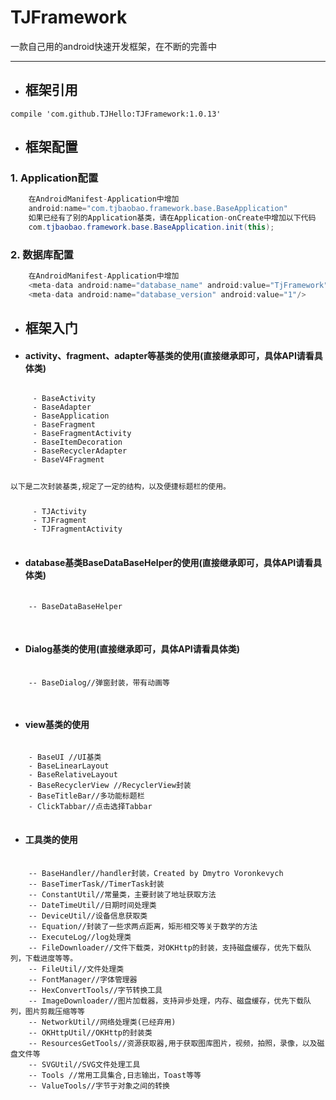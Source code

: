 # TJFramework
一款自己用的android快速开发框架，在不断的完善中
- - -
- ## **框架引用**


```
compile 'com.github.TJHello:TJFramework:1.0.13'
```


- ## **框架配置**

### **1. Application配置**

```java
    在AndroidManifest-Application中增加
    android:name="com.tjbaobao.framework.base.BaseApplication"
    如果已经有了别的Application基类，请在Application-onCreate中增加以下代码
    com.tjbaobao.framework.base.BaseApplication.init(this);
```


    
### **2. 数据库配置**

```java
    在AndroidManifest-Application中增加
    <meta-data android:name="database_name" android:value="TjFramework" />
    <meta-data android:name="database_version" android:value="1"/>
```

    
- ## **框架入门**

+ #### **activity、fragment、adapter等基类的使用(直接继承即可，具体API请看具体类)**
<pre>
<code>
     - BaseActivity
     - BaseAdapter
     - BaseApplication
     - BaseFragment
     - BaseFragmentActivity
     - BaseItemDecoration
     - BaseRecyclerAdapter
     - BaseV4Fragment
     <p>以下是二次封装基类,规定了一定的结构，以及便捷标题栏的使用。</p>
     - TJActivity
     - TJFragment
     - TJFragmentActivity
</code>
</pre>
 + #### **database基类BaseDataBaseHelper的使用(直接继承即可，具体API请看具体类)**
 
 <pre>
 <code>
    -- BaseDataBaseHelper
 </code>
 </pre>

 + #### **Dialog基类的使用(直接继承即可，具体API请看具体类)**

 <pre>
 <code>
    -- BaseDialog//弹窗封装，带有动画等
 </code>
 </pre>

 + #### **view基类的使用**

<pre>
<code>
    - BaseUI //UI基类
    - BaseLinearLayout
    - BaseRelativeLayout
    - BaseRecyclerView //RecyclerView封装
    - BaseTitleBar//多功能标题栏
    - ClickTabbar//点击选择Tabbar
</code>
</pre>

 + #### **工具类的使用**

 <pre>
 <code>
    -- BaseHandler//handler封装，Created by Dmytro Voronkevych
    -- BaseTimerTask//TimerTask封装
    -- ConstantUtil//常量类，主要封装了地址获取方法
    -- DateTimeUtil//日期时间处理类
    -- DeviceUtil//设备信息获取类
    -- Equation//封装了一些求两点距离，矩形相交等关于数学的方法
    -- ExecuteLog//log处理类
    -- FileDownloader//文件下载类，对OKHttp的封装，支持磁盘缓存，优先下载队列，下载进度等等。
    -- FileUtil//文件处理类
    -- FontManager//字体管理器
    -- HexConvertTools//字节转换工具
    -- ImageDownloader//图片加载器，支持异步处理，内存、磁盘缓存，优先下载队列，图片剪裁压缩等等
    -- NetworkUtil//网络处理类(已经弃用)
    -- OKHttpUtil//OKHttp的封装类
    -- ResourcesGetTools//资源获取器,用于获取图库图片，视频，拍照，录像，以及磁盘文件等
    -- SVGUtil//SVG文件处理工具
    -- Tools //常用工具集合,日志输出，Toast等等
    -- ValueTools//字节于对象之间的转换
 </code>
 </pre>
